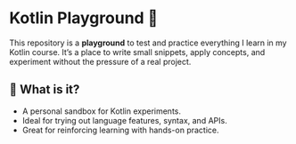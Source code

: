 # Kotlin Playground 🧪

This repository is a **playground** to test and practice everything I learn in my Kotlin course. It’s a place to write small snippets, apply concepts, and experiment without the pressure of a real project.

## 🚀 What is it?

- A personal sandbox for Kotlin experiments.
- Ideal for trying out language features, syntax, and APIs.
- Great for reinforcing learning with hands-on practice.

[//]: # ()
[//]: # (## 📂 How it’s organized)

